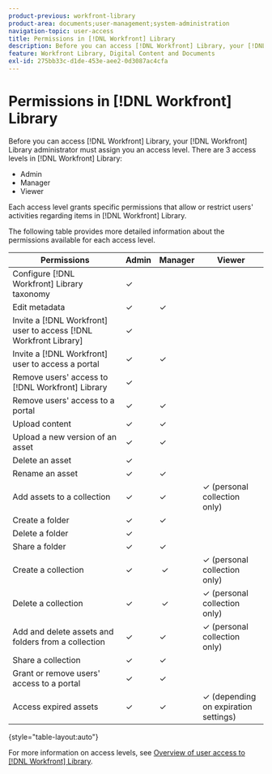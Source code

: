 ```yaml
---
product-previous: workfront-library
product-area: documents;user-management;system-administration
navigation-topic: user-access
title: Permissions in [!DNL Workfront] Library
description: Before you can access [!DNL Workfront] Library, your [!DNL Workfront] Library administrator must assign you an access level. There are 3 access levels in [!DNL Workfront] Library - EDIT ME.
feature: Workfront Library, Digital Content and Documents
exl-id: 275bb33c-d1de-453e-aee2-0d3087ac4cfa
---
```

# Permissions in [!DNL Workfront] Library

Before you can access [!DNL Workfront] Library, your [!DNL Workfront] Library administrator must assign you an access level. There are 3 access levels in [!DNL Workfront] Library:

* Admin
* Manager
* Viewer

Each access level grants specific permissions that allow or restrict users' activities regarding items in [!DNL Workfront] Library.

The following table provides more detailed information about the permissions available for each access level.

| **Permissions** | **Admin** | **Manager** | **Viewer** |
|---|---|---|---|
| Configure [!DNL Workfront] Library taxonomy | ✓ | &nbsp; | &nbsp; |
| Edit metadata | ✓ | ✓ | &nbsp; |
| Invite a [!DNL Workfront] user to access [!DNL Workfront Library] | ✓ | &nbsp; | &nbsp; |
| Invite a [!DNL Workfront] user to access a portal | ✓ | ✓&nbsp; | &nbsp; |
| Remove users' access to [!DNL Workfront] Library | ✓ | &nbsp; | &nbsp; |
| Remove&nbsp;users'&nbsp;access to a portal | ✓ | ✓&nbsp; | &nbsp; |
| Upload content | ✓ | ✓ | &nbsp; |
| Upload a new version of an asset | ✓ | ✓ | &nbsp; |
| Delete an asset | ✓ | &nbsp; | &nbsp; |
| Rename an asset | ✓ | ✓ | &nbsp; |
| Add assets to a collection | ✓ | ✓ | ✓&nbsp;(personal collection only) |
| Create a folder | ✓ | ✓ | &nbsp; |
| Delete a folder | ✓ | &nbsp; | &nbsp; |
| Share a folder | ✓ | ✓ | &nbsp; |
| Create a collection | ✓ | &nbsp;✓ | ✓&nbsp;(personal collection only) |
| Delete a collection | ✓&nbsp; | &nbsp;✓ | ✓ (personal collection only) |
| Add and delete assets and folders from a collection | ✓ | ✓ | ✓ (personal collection only) |
| Share a collection | ✓ | ✓ | &nbsp; |
| Grant or remove users' access to a portal | ✓ | ✓ | &nbsp; |
| Access expired assets | ✓ | ✓ | ✓ (depending on expiration settings) |

{style="table-layout:auto"}

For more information on access levels, see [Overview of user access to [!DNL Workfront] Library](../../../workfront-library/administration-and-setup/user-access/user-access-overview.md).

